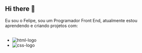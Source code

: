 ## Hi there 👋

Eu sou o Felipe, sou um Programador Front End, atualmente estou aprendendo e criando projetos com:
<br>
<br>

  -  <img src="https://img.shields.io/badge/HTML5-E34F26?style=for-the-badge&logo=html5&logoColor=white" alt="html-logo" />
  -  <img src="https://img.shields.io/badge/CSS-239120?&style=for-the-badge&logo=css3&logoColor=white" alt="css-logo" /> 
